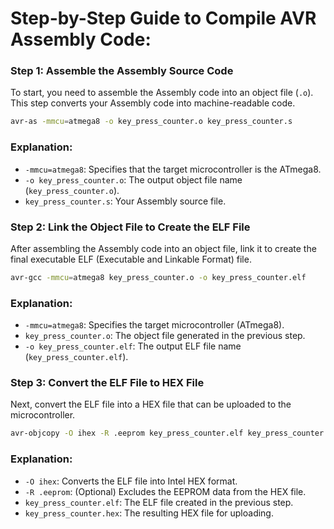 # Step-by-Step Guide to Compile AVR Assembly Code:

### Step 1: Assemble the Assembly Source Code
To start, you need to assemble the Assembly code into an object file (`.o`). This step converts your Assembly code into machine-readable code.

```bash
avr-as -mmcu=atmega8 -o key_press_counter.o key_press_counter.s
```

### Explanation:
- `-mmcu=atmega8`: Specifies that the target microcontroller is the ATmega8.
- `-o key_press_counter.o`: The output object file name (`key_press_counter.o`).
- `key_press_counter.s`: Your Assembly source file.

### Step 2: Link the Object File to Create the ELF File
After assembling the Assembly code into an object file, link it to create the final executable ELF (Executable and Linkable Format) file.

```bash
avr-gcc -mmcu=atmega8 key_press_counter.o -o key_press_counter.elf
```

### Explanation:
- `-mmcu=atmega8`: Specifies the target microcontroller (ATmega8).
- `key_press_counter.o`: The object file generated in the previous step.
- `-o key_press_counter.elf`: The output ELF file name (`key_press_counter.elf`).

### Step 3: Convert the ELF File to HEX File
Next, convert the ELF file into a HEX file that can be uploaded to the microcontroller.

```bash
avr-objcopy -O ihex -R .eeprom key_press_counter.elf key_press_counter.hex
```

### Explanation:
- `-O ihex`: Converts the ELF file into Intel HEX format.
- `-R .eeprom`: (Optional) Excludes the EEPROM data from the HEX file.
- `key_press_counter.elf`: The ELF file created in the previous step.
- `key_press_counter.hex`: The resulting HEX file for uploading.